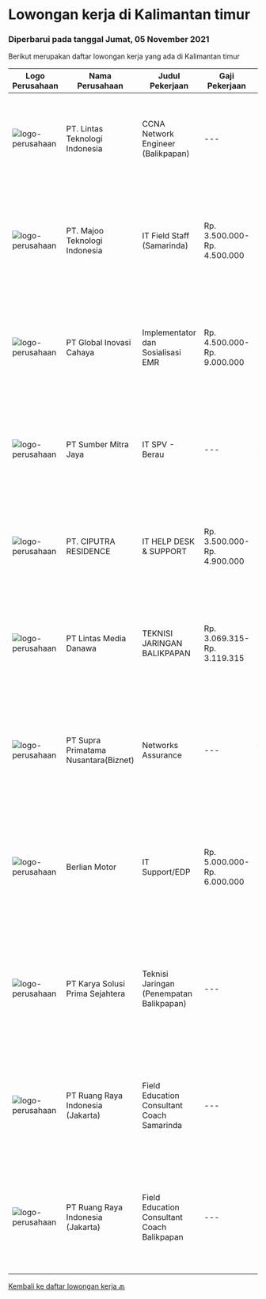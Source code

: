 
  # Lowongan kerja di Kalimantan timur

  ### Diperbarui pada tanggal Jumat, 05 November 2021

  Berikut merupakan daftar lowongan kerja yang ada di Kalimantan timur

  |Logo Perusahaan | Nama Perusahaan | Judul Pekerjaan | Gaji Pekerjaan | Lokasi | Deskripsi | Tanggal diunggah | Pranala |
  | -------------- | --------------- | --------------- | --------- | --------- | -------------- | ------- | ----------- |
  |![logo-perusahaan](https://image-service-cdn.seek.com.au/5c6ccdc29f4e281af508ecd56e5a2231541b9291/ee4dce1061f3f616224767ad58cb2fc751b8d2dc)|PT. Lintas Teknologi Indonesia|CCNA Network Engineer (Balikpapan)|---|Balikpapan|Network Engineer ( Balikpapan ) Job Description : Reporting performance of the device ( e.g : firewall, router &amp; switch ) daily, weekly, monthly...|Senin, 01 November 2021|https://www.jobstreet.co.id/id/job/ccna-network-engineer-balikpapan-3666715?token=0~4aa949ff-f9ae-4f7f-beb9-61e919154025&sectionRank=1&jobId=jobstreet-id-job-3666715|
|![logo-perusahaan](https://image-service-cdn.seek.com.au/2a2c8a948d223cf92abbc34c9b4e6cee325386db/ee4dce1061f3f616224767ad58cb2fc751b8d2dc)|PT. Majoo Teknologi Indonesia|IT Field Staff (Samarinda)|Rp. 3.500.000-Rp. 4.500.000|Samarinda|Deskripsi Pekerjaan Melakukan instalasi beserta pengaturan software dan hardware majoo. Memberikan edukasi (training) kepada staff / manager/ owner...|Rabu, 27 Oktober 2021|https://www.jobstreet.co.id/id/job/it-field-staff-samarinda-3670250?token=0~4aa949ff-f9ae-4f7f-beb9-61e919154025&sectionRank=2&jobId=jobstreet-id-job-3670250|
|![logo-perusahaan](https://image-service-cdn.seek.com.au/0e8634f15f905ebbca3868b8e8fea93f774fae5c/ee4dce1061f3f616224767ad58cb2fc751b8d2dc)|PT Global Inovasi Cahaya|Implementator dan Sosialisasi EMR|Rp. 4.500.000-Rp. 9.000.000|Jakarta Raya|Bertanggung jawab atas aktivitas siklus hidup produk untuk portofolio aplikasi EMR (Electronic Medical Record). Implementasi dan sosialisasi EMR...|Selasa, 26 Oktober 2021|https://www.jobstreet.co.id/id/job/implementator-dan-sosialisasi-emr-3669280?token=0~4aa949ff-f9ae-4f7f-beb9-61e919154025&sectionRank=3&jobId=jobstreet-id-job-3669280|
|![logo-perusahaan](https://image-service-cdn.seek.com.au/f0ba1595e90ec5243d43e958e1c29680e7a44894/ee4dce1061f3f616224767ad58cb2fc751b8d2dc)|PT Sumber Mitra Jaya|IT SPV - Berau|---|Kalimantan Timur|Requirement: Candidate must possess at least Diploma/ Bachelor’s degree in Information Technology/IT Engineering/ IT related field. Required...|Kamis, 28 Oktober 2021|https://www.jobstreet.co.id/id/job/it-spv-berau-3671824?token=0~4aa949ff-f9ae-4f7f-beb9-61e919154025&sectionRank=4&jobId=jobstreet-id-job-3671824|
|![logo-perusahaan](https://image-service-cdn.seek.com.au/7abfb410a57eb576ec99c681474f1e511eecdb28/ee4dce1061f3f616224767ad58cb2fc751b8d2dc)|PT. CIPUTRA RESIDENCE|IT HELP DESK & SUPPORT|Rp. 3.500.000-Rp. 4.900.000|Samarinda|Pendidikan min. Diploma jurusan Teknik Komputer &amp; Jaringan / Teknik Informatika Mengerti aplikasi standard office (MS office &amp; openOffice)...|Senin, 25 Oktober 2021|https://www.jobstreet.co.id/id/job/it-help-desk-support-3666907?token=0~4aa949ff-f9ae-4f7f-beb9-61e919154025&sectionRank=5&jobId=jobstreet-id-job-3666907|
|![logo-perusahaan](https://image-service-cdn.seek.com.au/4cc5b4edd8a09fb41741a122f57ee79a81b9a89e/ee4dce1061f3f616224767ad58cb2fc751b8d2dc)|PT Lintas Media Danawa|TEKNISI JARINGAN BALIKPAPAN|Rp. 3.069.315-Rp. 3.119.315|Balikpapan|Kualifikasi: Usia maksimum saat melamar adalah 28 tahun Lulusan D3/S1 (Teknik elektro, informatika, ilmu computer) dan sejenisnya Minimal memiliki...|Sabtu, 23 Oktober 2021|https://www.jobstreet.co.id/id/job/teknisi-jaringan-balikpapan-3658620?token=0~4aa949ff-f9ae-4f7f-beb9-61e919154025&sectionRank=6&jobId=jobstreet-id-job-3658620|
|![logo-perusahaan](https://image-service-cdn.seek.com.au/1033d36f751f076cfdd637ed0acbcbf8508866ec/ee4dce1061f3f616224767ad58cb2fc751b8d2dc)|PT Supra Primatama Nusantara(Biznet)|Networks Assurance|---|Jakarta Raya|Tanggung Jawab:  Melakukan Audit &amp; Commissioning jaringan Fiber Optic (FTTx GPON, and Metro Ethernet) Memastikan pembangunan jaringan fiber optik...|Kamis, 21 Oktober 2021|https://www.jobstreet.co.id/id/job/networks-assurance-3664133?token=0~4aa949ff-f9ae-4f7f-beb9-61e919154025&sectionRank=7&jobId=jobstreet-id-job-3664133|
|![logo-perusahaan](https://image-service-cdn.seek.com.au/dd008d35eaec84fb6b4c4457ea85da639dbd02e8/ee4dce1061f3f616224767ad58cb2fc751b8d2dc)|Berlian Motor|IT Support/EDP|Rp. 5.000.000-Rp. 6.000.000|Samarinda|JOB DESC- Memastikan komputer yang digunakan oleh karyawan atau user dapat   berfungsi dengan normal.- Memastikan komputer terhubung dengan jaringan...|Rabu, 20 Oktober 2021|https://www.jobstreet.co.id/id/job/it-support-edp-3663792?token=0~4aa949ff-f9ae-4f7f-beb9-61e919154025&sectionRank=8&jobId=jobstreet-id-job-3663792|
|![logo-perusahaan](https://image-service-cdn.seek.com.au/bb0f2c313297f2db3d497466b95d7da85644edc0/ee4dce1061f3f616224767ad58cb2fc751b8d2dc)|PT Karya Solusi Prima Sejahtera|Teknisi Jaringan (Penempatan Balikpapan)|---|Balikpapan|KUALIFIKASI  Pendidikan minimal SMK Teknik Komputer &amp; Jaringan/ D3 Teknik Telekomunikasi/ S1 Teknik Informatika Memiliki pengetahuan perangkat...|Senin, 18 Oktober 2021|https://www.jobstreet.co.id/id/job/teknisi-jaringan-penempatan-balikpapan-3662296?token=0~4aa949ff-f9ae-4f7f-beb9-61e919154025&sectionRank=9&jobId=jobstreet-id-job-3662296|
|![logo-perusahaan](https://image-service-cdn.seek.com.au/7eee59ea5934120f389dd02961ddcb6b62946481/ee4dce1061f3f616224767ad58cb2fc751b8d2dc)|PT Ruang Raya Indonesia (Jakarta)|Field Education Consultant Coach Samarinda|---|Samarinda|Ruangguru is a tech-enabled education company that provides a one-stop learning experience for students to have better access to quality content and...|Jumat, 29 Oktober 2021|https://www.jobstreet.co.id/id/job/field-education-consultant-coach-samarinda-1029423710?token=0~4aa949ff-f9ae-4f7f-beb9-61e919154025&sectionRank=10&jobId=jobstreet-id-job-1029423710|
|![logo-perusahaan](https://image-service-cdn.seek.com.au/7eee59ea5934120f389dd02961ddcb6b62946481/ee4dce1061f3f616224767ad58cb2fc751b8d2dc)|PT Ruang Raya Indonesia (Jakarta)|Field Education Consultant Coach Balikpapan|---|Balikpapan|Ruangguru is a tech-enabled education company that provides a one-stop learning experience for students to have better access to quality content and...|Rabu, 27 Oktober 2021|https://www.jobstreet.co.id/id/job/field-education-consultant-coach-balikpapan-1029395304?token=0~4aa949ff-f9ae-4f7f-beb9-61e919154025&sectionRank=11&jobId=jobstreet-id-job-1029395304|


  [Kembali ke daftar lowongan kerja 🔙](../README.md#daftar-lowongan-kerja)
  